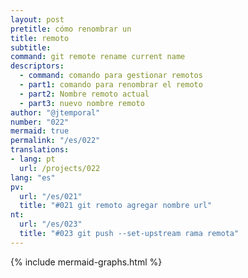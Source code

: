 ```yaml
---
layout: post
pretitle: cómo renombrar un
title: remoto
subtitle:
command: git remote rename current name
descriptors:
  - command: comando para gestionar remotos
  - part1: comando para renombrar el remoto
  - part2: Nombre remoto actual
  - part3: nuevo nombre remoto
author: "@jtemporal"
number: "022"
mermaid: true
permalink: "/es/022"
translations:
- lang: pt
  url: /projects/022
lang: "es"
pv:
  url: "/es/021"
  title: "#021 git remoto agregar nombre url"
nt:
  url: "/es/023"
  title: "#023 git push --set-upstream rama remota"
---
```


{% include mermaid-graphs.html %}